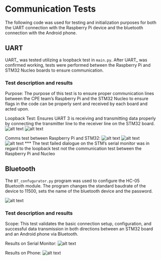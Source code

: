 # Communication Tests

The following code was used for testing and initialization purposes for both the UART connection with the Raspberry Pi device and the bluetooth connection with the Android phone.

## UART
UART_ was tested utilizing a loopback test in `main.py`. After UART_ was confirmed working, tests were performed between the Raspberry Pi and STM32 Nucleo boards to ensure communication. 

### Test description and results
 Purpose: The purpose of this test is to ensure proper communication lines between the CPE team’s Raspberry Pi and the STM32 Nucleo to ensure flags in the code can be properly sent and received by each board and acted upon.

 Loopback Test: Ensures UART 3 is receiving and transmitting data properly by connecting the transmitter line to the receiver line on the STM32 board.
 ![alt text](image.png)
 ![alt text](image-1.png)

 Comms test between Raspberry Pi and STM32:
 ![alt text](image-2.png)
 ![alt text](image-3.png)
 ![alt text](image-4.png)
 *** The test failed dialogue on the STM’s serial monitor was in regard to the loopback test not the communication test between the Raspberry Pi and Nucleo
 

## Bluetooth
The `BT_confugurator.py` program was used to configure the HC-05 Bluetooth module. The program changes the standard baudrate of the device to 11500, sets the name of the bluetooth device and the password. 

![alt text](image-5.png)

### Test description and results
 Scope: This test validates the basic connection setup, configuration, and successful data transmission in both directions between an STM32 board and an Android phone via Bluetooth.

 Results on Serial Monitor:
 ![alt text](image-6.png)

 Results on Phone:
 ![alt text](image-7.png)
